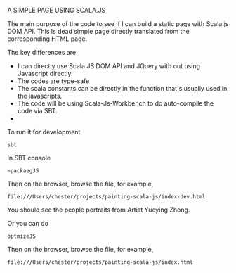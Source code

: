 A SIMPLE PAGE USING SCALA.JS

The main purpose of the code to see if I can build a static page with Scala.js DOM API. This is dead simple page directly translated from the corresponding HTML page. 

The key differences are 

* I can directly use Scala JS DOM API and JQuery with out using Javascript directly.  
* The codes are type-safe
* The scala constants can be directly in the function that's usually used in the javascripts. 
* The code will be using Scala-Js-Workbench to do auto-compile the code via SBT. 
* 



To run it for development

```
sbt 
```
In SBT console

```
~packaegJS
```

Then on the browser, browse the file, for example, 

```
file:///Users/chester/projects/painting-scala-js/index-dev.html

````

You should see the people portraits from Artist Yueying Zhong.


Or you can do 



```
optmizeJS
```

Then on the browser, browse the file, for example, 

```
file:///Users/chester/projects/painting-scala-js/index.html

````
